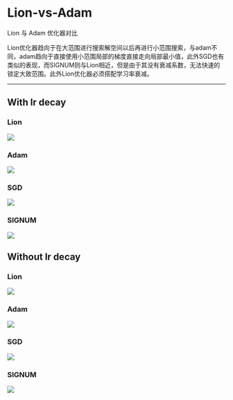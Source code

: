 # Lion-vs-Adam
Lion 与 Adam 优化器对比


Lion优化器趋向于在大范围进行搜索解空间以后再进行小范围搜索，与adam不同，adam趋向于直接使用小范围局部的梯度直接走向局部最小值，此外SGD也有类似的表现，而SIGNUM则与Lion相近，但是由于其没有衰减系数，无法快速的锁定大致范围。此外Lion优化器必须搭配学习率衰减。

---

## With lr decay

### Lion

![](./img/lion.png) 


### Adam
![](./img/adam.png) 


### SGD
![](./img/sgd.png)


### SIGNUM
![](./img/signum.png) 

## Without lr decay

### Lion
![](./img/lion_without_lr_decay.png)

### Adam
![](./img/adam_without_lr_decay.png) 


### SGD
![](./img/sgd_without_lr_decay.png)


### SIGNUM
![](./img/signum_without_lr_decay.png) 